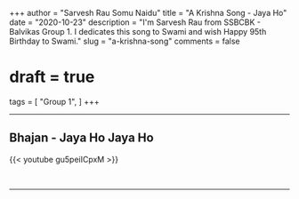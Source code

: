 +++
author = "Sarvesh Rau Somu Naidu"
title = "A Krishna Song - Jaya Ho"
date = "2020-10-23"
description = "I'm Sarvesh Rau from SSBCBK - Balvikas Group 1. I dedicates this song to Swami and wish Happy 95th Birthday to Swami."
slug = "a-krishna-song"
comments = false
# draft = true
tags = [
    "Group 1",
]
+++

---

## Bhajan - Jaya Ho Jaya Ho

{{< youtube gu5peiICpxM >}}

<br>

---
